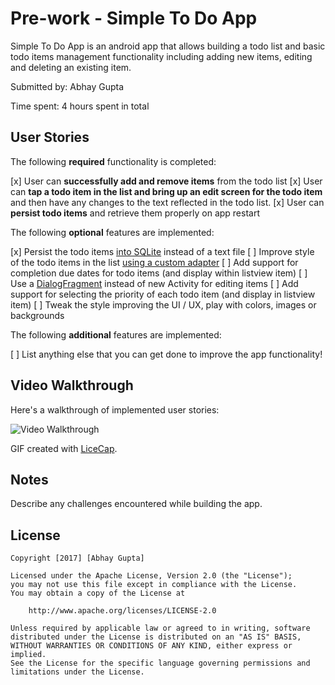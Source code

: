 # Pre-work - Simple To Do App

Simple To Do App is an android app that allows building a todo list and basic todo items management functionality including adding new items, editing and deleting an existing item.

Submitted by: Abhay Gupta

Time spent: 4 hours spent in total

## User Stories

The following **required** functionality is completed:

[x] User can **successfully add and remove items** from the todo list
[x] User can **tap a todo item in the list and bring up an edit screen for the todo item** and then have any changes to the text reflected in the todo list.
[x] User can **persist todo items** and retrieve them properly on app restart

The following **optional** features are implemented:

[x] Persist the todo items [into SQLite](http://guides.codepath.com/android/Persisting-Data-to-the-Device#sqlite) instead of a text file
[ ] Improve style of the todo items in the list [using a custom adapter](http://guides.codepath.com/android/Using-an-ArrayAdapter-with-ListView)
[ ] Add support for completion due dates for todo items (and display within listview item)
[ ] Use a [DialogFragment](http://guides.codepath.com/android/Using-DialogFragment) instead of new Activity for editing items
[ ] Add support for selecting the priority of each todo item (and display in listview item)
[ ] Tweak the style improving the UI / UX, play with colors, images or backgrounds

The following **additional** features are implemented:

[ ] List anything else that you can get done to improve the app functionality!

## Video Walkthrough 

Here's a walkthrough of implemented user stories:

<img src='http://i.imgur.com/CKbobX0.gif' title='Video Walkthrough' width='' alt='Video Walkthrough' />

GIF created with [LiceCap](http://www.cockos.com/licecap/).

## Notes

Describe any challenges encountered while building the app.

## License

    Copyright [2017] [Abhay Gupta]

    Licensed under the Apache License, Version 2.0 (the "License");
    you may not use this file except in compliance with the License.
    You may obtain a copy of the License at

        http://www.apache.org/licenses/LICENSE-2.0

    Unless required by applicable law or agreed to in writing, software
    distributed under the License is distributed on an "AS IS" BASIS,
    WITHOUT WARRANTIES OR CONDITIONS OF ANY KIND, either express or implied.
    See the License for the specific language governing permissions and
    limitations under the License.
